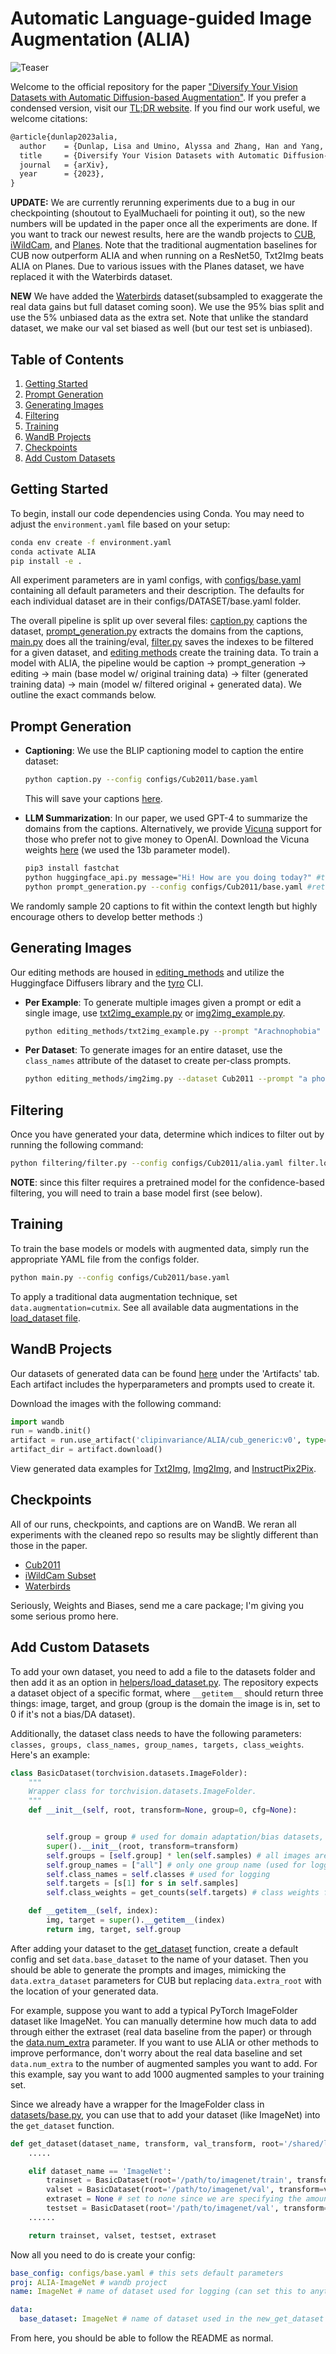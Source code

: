 # Automatic Language-guided Image Augmentation (ALIA)

![Teaser](figures/method.png)

Welcome to the official repository for the paper ["Diversify Your Vision Datasets with Automatic Diffusion-based Augmentation"](https://arxiv.org/abs/2305.16289). If you prefer a condensed version, visit our [TL;DR website](https://lisadunlap.github.io/alia-website/). If you find our work useful, we welcome citations:

```markdown
@article{dunlap2023alia,
  author    = {Dunlap, Lisa and Umino, Alyssa and Zhang, Han and Yang, Jiezhi and Gonzalez, Joseph and Darrell, Trevor},
  title     = {Diversify Your Vision Datasets with Automatic Diffusion-based Augmentation},
  journal   = {arXiv},
  year      = {2023},
}
```

**UPDATE:** We are currently rerunning experiments due to a bug in our checkpointing (shoutout to EyalMuchaeli for pointing it out), so the new numbers will be updated in the paper once all the experiments are done. If you want to track our newest results, here are the wandb projects to [CUB](https://wandb.ai/clipinvariance/ALIA-Cub2011), [iWildCam](https://wandb.ai/clipinvariance/ALIA-iWildCamMini), and [Planes](https://wandb.ai/clipinvariance/ALIA-Planes). Note that the traditional augmentation baselines for CUB now outperform ALIA and when running on a ResNet50, Txt2Img beats ALIA on Planes. Due to various issues with the Planes dataset, we have replaced it with the Waterbirds dataset.

**NEW** We have added the [Waterbirds](https://github.com/kohpangwei/group_DRO) dataset(subsampled to exaggerate the real data gains but full dataset coming soon). We use the 95% bias split and use the 5% unbiased data as the extra set. Note that unlike the standard dataset, we make our val set biased as well (but our test set is unbiased).

## Table of Contents
1. [Getting Started](#getting-started)
2. [Prompt Generation](#prompt-generation)
3. [Generating Images](#generating-images)
4. [Filtering](#filtering)
5. [Training](#training)
6. [WandB Projects](#wandb-projects)
7. [Checkpoints](#checkpoints)
8. [Add Custom Datasets](#add-custom-datasets)

## Getting Started

To begin, install our code dependencies using Conda. You may need to adjust the `environment.yaml` file based on your setup:

```bash
conda env create -f environment.yaml
conda activate ALIA
pip install -e .
```

All experiment parameters are in yaml configs, with [configs/base.yaml](configs/base.yaml) containing all default parameters and their description. The defaults for each individual dataset are in their configs/DATASET/base.yaml folder. 

The overall pipeline is split up over several files: [caption.py](./caption.py) captions the dataset, [prompt_generation.py](./prompt_generation.py) extracts the domains from the captions, [main.py](./main.py) does all the training/eval, [filter.py](./filtering/filter.py) saves the indexes to be filtered for a given dataset, and [editing methods](./editing_methods/img2img.py) create the training data. To train a model with ALIA, the pipeline would be caption -> prompt_generation -> editing -> main (base model w/ original training data) -> filter (generated training data) -> main (model w/ filtered original + generated data). We outline the exact commands below. 

## Prompt Generation

- **Captioning**: We use the BLIP captioning model to caption the entire dataset:
  ```bash
  python caption.py --config configs/Cub2011/base.yaml
  ```
  This will save your captions [here](captions/Cub2011.csv).

- **LLM Summarization**: In our paper, we used GPT-4 to summarize the domains from the captions. Alternatively, we provide [Vicuna](https://chat.lmsys.org/) support for those who prefer not to give money to OpenAI. Download the Vicuna weights [here](https://github.com/lm-sys/FastChat/tree/main#vicuna-weights) (we used the 13b parameter model).
  ```bash
  pip3 install fastchat
  python huggingface_api.py message="Hi! How are you doing today?" #test to make sure it works
  python prompt_generation.py --config configs/Cub2011/base.yaml #return prompts
  ```
We randomly sample 20 captions to fit within the context length but highly encourage others to develop better methods :)

## Generating Images

Our editing methods are housed in [editing_methods](./editing_methods) and utilize the Huggingface Diffusers library and the [tyro](https://github.com/brentyi/tyro) CLI.

- **Per Example**: To generate multiple images given a prompt or edit a single image, use [txt2img_example.py](./editing_methods/txt2img_example.py) or [img2img_example.py](./editing_methods/img2img_example.py).
  ```bash
  python editing_methods/txt2img_example.py --prompt "Arachnophobia" --n 20
  ```

- **Per Dataset**: To generate images for an entire dataset, use the `class_names` attribute of the dataset to create per-class prompts.
  ```bash
  python editing_methods/img2img.py --dataset Cub2011 --prompt "a photo of a {} bird on rocks." --n 2
  ```

## Filtering

Once you have generated your data, determine which indices to filter out by running the following command:
```bash
python filtering/filter.py --config configs/Cub2011/alia.yaml filter.load=false
```
**NOTE**: since this filter requires a pretrained model for the confidence-based filtering, you will need to train a base model first (see below).

## Training

To train the base models or models with augmented data, simply run the appropriate YAML file from the configs folder.
```bash
python main.py --config configs/Cub2011/base.yaml
```
To apply a traditional data augmentation technique, set `data.augmentation=cutmix`. See all available data augmentations in the [load_dataset file](helpers/load_dataset.py).


## WandB Projects

Our datasets of generated data can be found [here](https://wandb.ai/clipinvariance/ALIA) under the 'Artifacts' tab. Each artifact includes the hyperparameters and prompts used to create it.

Download the images with the following command:
```python
import wandb
run = wandb.init()
artifact = run.use_artifact('clipinvariance/ALIA/cub_generic:v0', type='dataset')
artifact_dir = artifact.download()
```

View generated data examples for [Txt2Img](https://wandb.ai/lisadunlap/Text-2-Image), [Img2Img](https://wandb.ai/lisadunlap/Image-2-Image), and [InstructPix2Pix](https://wandb.ai/lisadunlap/InstructPix2Pix).

## Checkpoints

All of our runs, checkpoints, and captions are on WandB. We reran all experiments with the cleaned repo so results may be slightly different than those in the paper.
* [Cub2011](https://wandb.ai/clipinvariance/ALIA-Cub2011)
* [iWildCam Subset](https://wandb.ai/clipinvariance/ALIA-iWildCamMini)
* [Waterbirds](https://wandb.ai/clipinvariance/ALIA-Waterbirds)

Seriously, Weights and Biases, send me a care package; I'm giving you some serious promo here. 

 ## Add Custom Datasets

To add your own dataset, you need to add a file to the datasets folder and then add it as an option in [helpers/load_dataset.py](helpers/load_dataset.py). The repository expects a dataset object of a specific format, where `__getitem__` should return three things: image, target, and group (group is the domain the image is in, set to 0 if it's not a bias/DA dataset).

Additionally, the dataset class needs to have the following parameters: `classes, groups, class_names, group_names, targets, class_weights`. Here's an example:

```python
class BasicDataset(torchvision.datasets.ImageFolder):
    """
    Wrapper class for torchvision.datasets.ImageFolder.
    """
    def __init__(self, root, transform=None, group=0, cfg=None):


        self.group = group # used for domain adaptation/bias datasets, where the group is the domain or bias type.
        super().__init__(root, transform=transform)
        self.groups = [self.group] * len(self.samples) # all images are from the same domain, set the group label to 0 for all of them
        self.group_names = ["all"] # only one group name (used for logging)
        self.class_names = self.classes # used for logging
        self.targets = [s[1] for s in self.samples] 
        self.class_weights = get_counts(self.targets) # class weights for XE loss

    def __getitem__(self, index):
        img, target = super().__getitem__(index)
        return img, target, self.group
```

After adding your dataset to the [get_dataset](helpers/load_dataset.py) function, create a default config and set `data.base_dataset` to the name of your dataset. Then you should be able to generate the prompts and images, mimicking the `data.extra_dataset` parameters for CUB but replacing `data.extra_root` with the location of your generated data. 

For example, suppose you want to add a typical PyTorch ImageFolder dataset like ImageNet. You can manually determine how much data to add through either the extraset (real data baseline from the paper) or through the [data.num_extra](configs/base.yaml) parameter. If you want to use ALIA or other methods to improve performance, don't worry about the real data baseline and set `data.num_extra` to the number of augmented samples you want to add. For this example, say you want to add 1000 augmented samples to your training set. 

Since we already have a wrapper for the ImageFolder class in [datasets/base.py](datasets/base.py), you can use that to add your dataset (like ImageNet) into the `get_dataset` function.

```python
def get_dataset(dataset_name, transform, val_transform, root='/shared/lisabdunlap/data', embedding_root=None):
    .....

    elif dataset_name == 'ImageNet':
        trainset = BasicDataset(root='/path/to/imagenet/train', transform=transform)
        valset = BasicDataset(root='/path/to/imagenet/val', transform=val_transform)
        extraset = None # set to none since we are specifying the amount of generated data to add with data.num_extra
        testset = BasicDataset(root='/path/to/imagenet/val', transform=val_transform)
    ......

    return trainset, valset, testset, extraset
```

Now all you need to do is create your config:

```yaml
base_config: configs/base.yaml # this sets default parameters
proj: ALIA-ImageNet # wandb project
name: ImageNet # name of dataset used for logging (can set this to anything)

data: 
  base_dataset: ImageNet # name of dataset used in the new_get_dataset method
```

From here, you should be able to follow the README as normal. 
